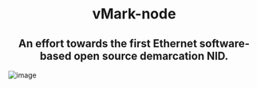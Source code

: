 <h1 align="center">vMark-node</h1>
<h2 align="center">An effort towards the first Ethernet software-based open source demarcation NID.</h2>

![image](https://github.com/user-attachments/assets/b3afbc6d-0fda-4e6c-82af-3101cf32044c)
